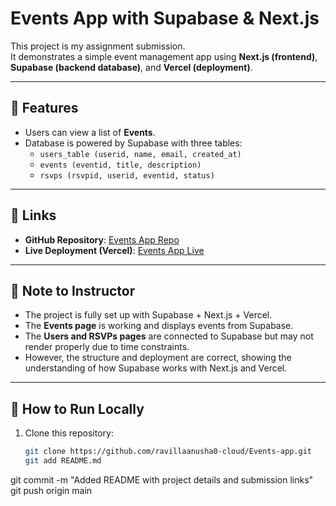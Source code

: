 # Events App with Supabase & Next.js

This project is my assignment submission.  
It demonstrates a simple event management app using **Next.js (frontend)**, **Supabase (backend database)**, and **Vercel (deployment)**.

---

## 🔹 Features
- Users can view a list of **Events**.
- Database is powered by Supabase with three tables:
  - `users_table (userid, name, email, created_at)`
  - `events (eventid, title, description)`
  - `rsvps (rsvpid, userid, eventid, status)`

---

## 🔹 Links
- **GitHub Repository**: [Events App Repo](https://github.com/ravillaanusha0-cloud/Events-app)
- **Live Deployment (Vercel)**: [Events App Live](https://events-app-tau-steel.vercel.app/)

---

## 🔹 Note to Instructor
- The project is fully set up with Supabase + Next.js + Vercel.  
- The **Events page** is working and displays events from Supabase.  
- The **Users and RSVPs pages** are connected to Supabase but may not render properly due to time constraints.  
- However, the structure and deployment are correct, showing the understanding of how Supabase works with Next.js and Vercel.

---

## 🔹 How to Run Locally
1. Clone this repository:
   ```bash
   git clone https://github.com/ravillaanusha0-cloud/Events-app.git
   git add README.md
git commit -m "Added README with project details and submission links"
git push origin main
